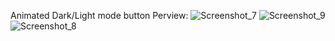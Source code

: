 Animated Dark/Light mode button 
Perview: 
![Screenshot_7](https://github.com/stoyan-dev/Animated-Dark-Light-Mode-Button/assets/116718287/4868c315-5928-42f1-adba-b1a89e25db82)
![Screenshot_9](https://github.com/stoyan-dev/Animated-Dark-Light-Mode-Button/assets/116718287/c4bced4f-2225-4899-bc6d-791f931c18e9)
![Screenshot_8](https://github.com/stoyan-dev/Animated-Dark-Light-Mode-Button/assets/116718287/bd5ecbb2-1a2b-41d7-b92b-fb1c9a0e49d5)

